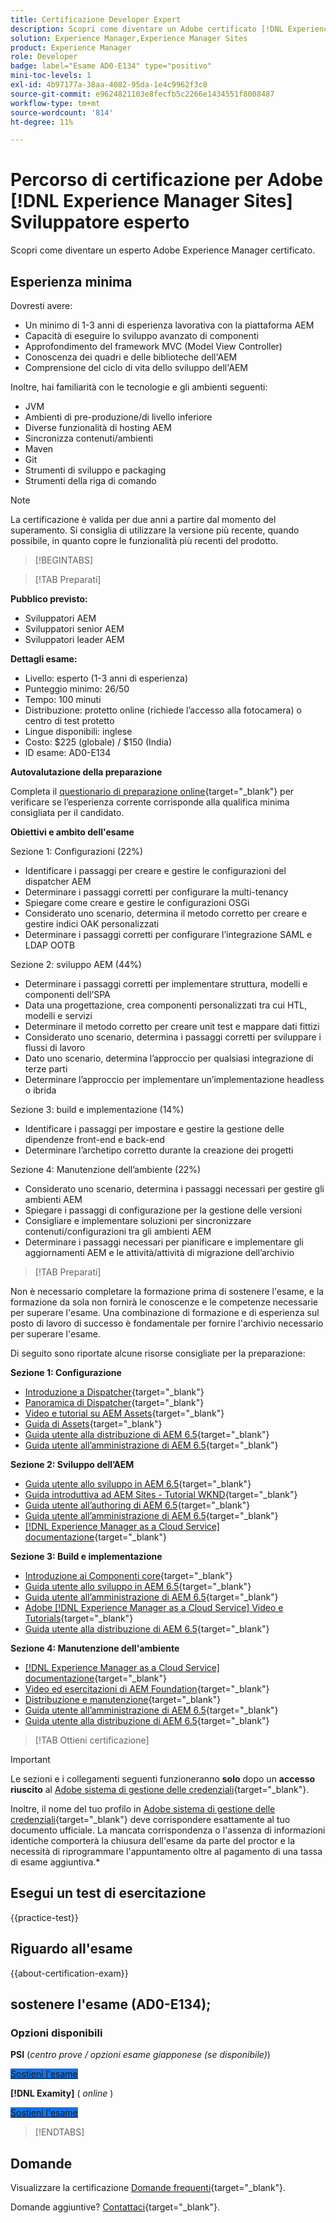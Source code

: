 ```yaml
---
title: Certificazione Developer Expert
description: Scopri come diventare un Adobe certificato [!DNL Experience Manager Sites] Esperto.
solution: Experience Manager,Experience Manager Sites
product: Experience Manager
role: Developer
badge: label="Esame AD0-E134" type="positivo"
mini-toc-levels: 1
exl-id: 4b97177a-38aa-4082-95da-1e4c9962f3c8
source-git-commit: e9624821103e8fecfb5c2266e1434551f8008487
workflow-type: tm+mt
source-wordcount: '814'
ht-degree: 11%

---
```


# Percorso di certificazione per Adobe [!DNL Experience Manager Sites] Sviluppatore esperto

Scopri come diventare un esperto Adobe Experience Manager certificato.

## Esperienza minima

Dovresti avere:

* Un minimo di 1-3 anni di esperienza lavorativa con la piattaforma AEM
* Capacità di eseguire lo sviluppo avanzato di componenti
* Approfondimento del framework MVC (Model View Controller)
* Conoscenza dei quadri e delle biblioteche dell&#39;AEM
* Comprensione del ciclo di vita dello sviluppo dell&#39;AEM

Inoltre, hai familiarità con le tecnologie e gli ambienti seguenti:

* JVM
* Ambienti di pre-produzione/di livello inferiore
* Diverse funzionalità di hosting AEM
* Sincronizza contenuti/ambienti
* Maven
* Git
* Strumenti di sviluppo e packaging
* Strumenti della riga di comando

>[!NOTE]
>
>La certificazione è valida per due anni a partire dal momento del superamento. Si consiglia di utilizzare la versione più recente, quando possibile, in quanto copre le funzionalità più recenti del prodotto.

>[!BEGINTABS]

>[!TAB Preparati]

**Pubblico previsto:**

* Sviluppatori AEM
* Sviluppatori senior AEM
* Sviluppatori leader AEM

**Dettagli esame:**

* Livello: esperto (1-3 anni di esperienza)
* Punteggio minimo: 26/50
* Tempo: 100 minuti
* Distribuzione: protetto online (richiede l’accesso alla fotocamera) o centro di test protetto
* Lingue disponibili: inglese
* Costo: $225 (globale) / $150 (India)
* ID esame: AD0-E134

**Autovalutazione della preparazione**

Completa il [questionario di preparazione online](https://scorpion.caveon.com/launchpad/ad-q-e129-readiness-questionnaire-for-adobe-aem-assets-developer-professional-exam-copy-9ts38u/ad-q-e116-readiness-questionnaire-for-adobe-aem-developer-expert-exam){target="_blank"} per verificare se l’esperienza corrente corrisponde alla qualifica minima consigliata per il candidato.

**Obiettivi e ambito dell&#39;esame**

Sezione 1: Configurazioni (22%)

* Identificare i passaggi per creare e gestire le configurazioni del dispatcher AEM
* Determinare i passaggi corretti per configurare la multi-tenancy
* Spiegare come creare e gestire le configurazioni OSGi
* Considerato uno scenario, determina il metodo corretto per creare e gestire indici OAK personalizzati
* Determinare i passaggi corretti per configurare l’integrazione SAML e LDAP OOTB

Sezione 2: sviluppo AEM (44%)

* Determinare i passaggi corretti per implementare struttura, modelli e componenti dell’SPA
* Data una progettazione, crea componenti personalizzati tra cui HTL, modelli e servizi
* Determinare il metodo corretto per creare unit test e mappare dati fittizi
* Considerato uno scenario, determina i passaggi corretti per sviluppare i flussi di lavoro
* Dato uno scenario, determina l’approccio per qualsiasi integrazione di terze parti
* Determinare l’approccio per implementare un’implementazione headless o ibrida

Sezione 3: build e implementazione (14%)

* Identificare i passaggi per impostare e gestire la gestione delle dipendenze front-end e back-end
* Determinare l’archetipo corretto durante la creazione dei progetti

Sezione 4: Manutenzione dell’ambiente (22%)

* Considerato uno scenario, determina i passaggi necessari per gestire gli ambienti AEM
* Spiegare i passaggi di configurazione per la gestione delle versioni
* Consigliare e implementare soluzioni per sincronizzare contenuti/configurazioni tra gli ambienti AEM
* Determinare i passaggi necessari per pianificare e implementare gli aggiornamenti AEM e le attività/attività di migrazione dell’archivio

>[!TAB Preparati]

Non è necessario completare la formazione prima di sostenere l&#39;esame, e la formazione da sola non fornirà le conoscenze e le competenze necessarie per superare l&#39;esame. Una combinazione di formazione e di esperienza sul posto di lavoro di successo è fondamentale per fornire l&#39;archivio necessario per superare l&#39;esame.

Di seguito sono riportate alcune risorse consigliate per la preparazione:

**Sezione 1: Configurazione**

* [Introduzione a Dispatcher](https://experienceleague.adobe.com/docs/experience-manager-learn/cloud-service/underlying-technology/introduction-dispatcher.html){target="_blank"}
* [Panoramica di Dispatcher](https://docs.adobe.com/content/help/it-IT/experience-cloud/user-guides/home.translate.html){target="_blank"}
* [Video e tutorial su AEM Assets](https://experienceleague.adobe.com/docs/experience-manager-learn/assets/overview.html?lang=it){target="_blank"}
* [Guida di Assets](https://experienceleague.adobe.com/docs/experience-manager-64/assets/home.html){target="_blank"}
* [Guida utente alla distribuzione di AEM 6.5](https://experienceleague.adobe.com/docs/experience-manager-65/deploying/home.html){target="_blank"}
* [Guida utente all’amministrazione di AEM 6.5](https://experienceleague.adobe.com/docs/experience-manager-65/administering/home.html){target="_blank"}

**Sezione 2: Sviluppo dell’AEM**

* [Guida utente allo sviluppo in AEM 6.5](https://experienceleague.adobe.com/docs/experience-manager-65/developing/home.html){target="_blank"}
* [Guida introduttiva ad AEM Sites - Tutorial WKND](https://experienceleague.adobe.com/docs/experience-manager-learn/getting-started-wknd-tutorial-develop/overview.html?lang=it){target="_blank"}
* [Guida utente all’authoring di AEM 6.5](https://experienceleague.adobe.com/docs/experience-manager-65/authoring/home.html){target="_blank"}
* [Guida utente all’amministrazione di AEM 6.5](https://experienceleague.adobe.com/docs/experience-manager-65/administering/home.html){target="_blank"}
* [[!DNL Experience Manager as a Cloud Service] documentazione](https://experienceleague.adobe.com/docs/experience-manager-cloud-service/content/home.html?lang=it){target="_blank"}

**Sezione 3: Build e implementazione**

* [Introduzione ai Componenti core](https://experienceleague.adobe.com/docs/experience-manager-core-components/using/introduction.html?lang=it){target="_blank"}
* [Guida utente allo sviluppo in AEM 6.5](https://experienceleague.adobe.com/docs/experience-manager-65/developing/home.html){target="_blank"}
* [Guida utente all’amministrazione di AEM 6.5](https://experienceleague.adobe.com/docs/experience-manager-65/administering/home.html){target="_blank"}
* [Adobe [!DNL Experience Manager as a Cloud Service] Video e Tutorials](https://experienceleague.adobe.com/docs/experience-manager-learn/cloud-service/overview.html?lang=it){target="_blank"}
* [Guida utente alla distribuzione di AEM 6.5](https://experienceleague.adobe.com/docs/experience-manager-65/deploying/home.html){target="_blank"}

**Sezione 4: Manutenzione dell&#39;ambiente**

* [[!DNL Experience Manager as a Cloud Service] documentazione](https://experienceleague.adobe.com/docs/experience-manager-cloud-service/content/home.html?lang=it){target="_blank"}
* [Video ed esercitazioni di AEM Foundation](https://experienceleague.adobe.com/docs/experience-manager-learn/foundation/overview.html){target="_blank"}
* [Distribuzione e manutenzione](https://experienceleague.adobe.com/docs/experience-manager-64/deploying/deploying/deploy.html?lang=it){target="_blank"}
* [Guida utente all’amministrazione di AEM 6.5](https://experienceleague.adobe.com/docs/experience-manager-65/administering/home.html){target="_blank"}
* [Guida utente alla distribuzione di AEM 6.5](https://experienceleague.adobe.com/docs/experience-manager-65/deploying/home.html){target="_blank"}

>[!TAB Ottieni certificazione]

>[!IMPORTANT]
>
>Le sezioni e i collegamenti seguenti funzioneranno **solo**  dopo un **accesso riuscito** al [Adobe sistema di gestione delle credenziali](https://www.certmetrics.com/adobe){target="_blank"}.
>
>Inoltre, il nome del tuo profilo in [Adobe sistema di gestione delle credenziali](https://www.certmetrics.com/adobe){target="_blank"} deve corrispondere esattamente al tuo documento ufficiale. La mancata corrispondenza o l&#39;assenza di informazioni identiche comporterà la chiusura dell&#39;esame da parte del proctor e la necessità di riprogrammare l&#39;appuntamento oltre al pagamento di una tassa di esame aggiuntiva.*

## Esegui un test di esercitazione

{{practice-test}}

## Riguardo all&#39;esame

{{about-certification-exam}}

## sostenere l&#39;esame (AD0-E134);

### Opzioni disponibili

**PSI** (*centro prove / opzioni esame giapponese (se disponibile)*)

<a href="https://www.certmetrics.com/adobe/candidate/psi_sso_adobe.aspx?redir=yes&amp;ec=AD0-E134" target="_blank" class="spectrum-Button spectrum-Button--fill spectrum-Button--accent spectrum-Button--sizeM is-margin-bottom-big-big at-element-click-tracking" style="background-color:#1473E6">

<span class="spectrum-Button-label has-no-wrap">
   Sostieni l'esame
</span>
</a>

**[!DNL Examity]** ( *online* )

<a href="https://www.certmetrics.com/adobe/candidate/examity_sso.aspx?eid=AD0-E134" target="_blank" class="spectrum-Button spectrum-Button--fill spectrum-Button--accent spectrum-Button--sizeM is-margin-bottom-big-big at-element-click-tracking" style="background-color:#1473E6">

<span class="spectrum-Button-label has-no-wrap">
   Sostieni l'esame
</span>
</a>

>[!ENDTABS]

## Domande

Visualizzare la certificazione [Domande frequenti](https://experienceleague.adobe.com/docs/certification/certification/faq.html){target="_blank"}.

Domande aggiuntive? [Contattaci](mailto:certif@adobe.com){target="_blank"}.
